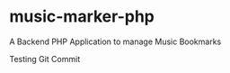 music-marker-php
================

A Backend PHP Application to manage Music Bookmarks    

Testing Git Commit 
